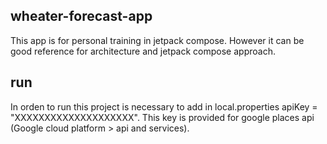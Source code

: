 ## wheater-forecast-app

This app is for personal training in jetpack compose. However it can be good reference for architecture and jetpack compose approach.

## run

In orden to run this project is necessary to add in local.properties apiKey = "XXXXXXXXXXXXXXXXXXXX". This key is provided for google places api (Google cloud platform > api and services). 

